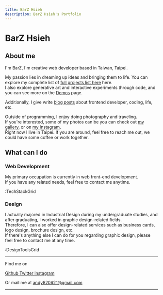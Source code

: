 ```yaml
---
title: BarZ Hsieh
description: BarZ Hsieh's Portfolio
---
```


# BarZ Hsieh

## About me

I'm BarZ, I'm creative web developer based in Taiwan, Taipei.

My passion lies in dreaming up ideas and bringing them to life. You can explore my complete list of [full projects list here](/projects) here.<br>
I also explore generative art and interactive experiments through code, and you can see more on the [Demos](/demos) page.

Additionally, I give write [blog posts](/posts) about frontend developer, coding, life, etc.<br>

Outside of programming, I enjoy doing photography and traveling.<br>
If you're interested, some of my photos can be you can check out [my gallery](/gallery), or on [my Instagram](https://www.instagram.com/andy820621).<br>
Right now I live in Taipei. If you are around, feel free to reach me out, we could have some coffee or work together.

## What can I do

### Web Development

My primary occupation is currently in web front-end development.<br>
If you have any related needs, feel free to contact me anytime.

:TechStackGrid

### Design

I actually majored in Industrial Design during my undergraduate studies, and after graduating, I worked in graphic design-related fields.<br>
Therefore, I can also offer design-related services such as business cards, logo design, brochure design, etc.<br>
If there's anything else I can do for you regarding graphic design, please feel free to contact me at any time.

:DesignToolsGrid

<div flex-auto></div>

---

Find me on

<p flex="~ gap-3 wrap" class="mt--2!">
  <a href="https://github.com/andy820621" target="_blank" space-x-1 flex="~ items-center" title="Github">
    <Icon op75 name="i-simple-icons-github"></Icon>
    <span>Github</span>
  </a>
  <a href="https://www.twitter.com/BarZ3064" target="_blank" space-x-1 flex="~ items-center" title="Twitter">
    <Icon op75 name="i-ri-twitter-x-fill"></Icon>
    <span>Twitter</span>
  </a>
  <a href="https://www.instagram.com/andy820621" target="_blank" space-x-1 flex="~ items-center" title="Instagram">
    <Icon op75 name="i-simple-icons-instagram"></Icon>
    <span>Instagram</span>
  </a>
</p>

Or mail me at <a href="mailto:andy820621@gmail.com" aria-label="Email me at andy820621@gmail.com" title="Email">andy820621@gmail.com</a>

---

